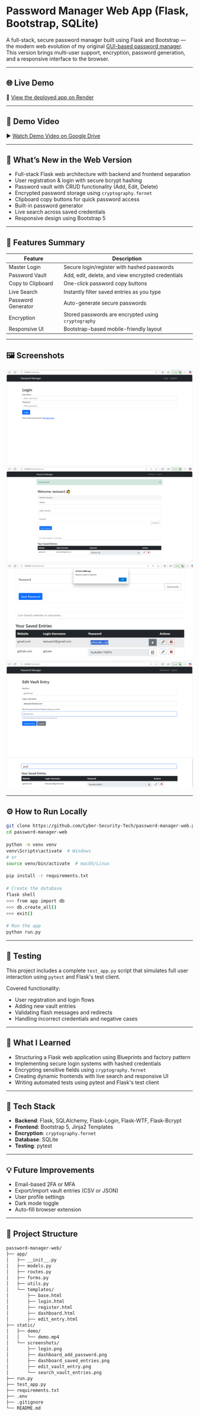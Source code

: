 # Password Manager Web App (Flask, Bootstrap, SQLite)

A full-stack, secure password manager built using Flask and Bootstrap — the modern web evolution of my original [GUI-based password manager](https://github.com/Cyber-Security-Tech/password-manager-gui).  
This version brings multi-user support, encryption, password generation, and a responsive interface to the browser.

---

## 🌐 Live Demo

🔗 [View the deployed app on Render](https://password-manager-web-mh0f.onrender.com)

---

## 🎥 Demo Video

▶️ [Watch Demo Video on Google Drive](https://drive.google.com/file/d/1oyXyYrEpGUVASn18tGp9psi2mLyd0nML/view)

---

## 🚀 What’s New in the Web Version

- Full-stack Flask web architecture with backend and frontend separation  
- User registration & login with secure bcrypt hashing  
- Password vault with CRUD functionality (Add, Edit, Delete)  
- Encrypted password storage using `cryptography.fernet`  
- Clipboard copy buttons for quick password access  
- Built-in password generator  
- Live search across saved credentials  
- Responsive design using Bootstrap 5

---

## 🔐 Features Summary

| Feature                  | Description                                             |
|--------------------------|---------------------------------------------------------|
| Master Login             | Secure login/register with hashed passwords             |
| Password Vault           | Add, edit, delete, and view encrypted credentials       |
| Copy to Clipboard        | One-click password copy buttons                         |
| Live Search              | Instantly filter saved entries as you type              |
| Password Generator       | Auto-generate secure passwords                          |
| Encryption               | Stored passwords are encrypted using `cryptography`     |
| Responsive UI            | Bootstrap-based mobile-friendly layout                  |

---

## 🖼️ Screenshots

![Login Screen](static/screenshots/login.png)  
![Add Password](static/screenshots/dashboard_add_password.png)  
![Saved Entries](static/screenshots/dashboard_saved_entries.png)  
![Edit Vault Entry](static/screenshots/edit_vault_entry.png)  
![Search Vault](static/screenshots/search_vault_entries.png)

---

## ⚙️ How to Run Locally

```bash
git clone https://github.com/Cyber-Security-Tech/password-manager-web.git
cd password-manager-web

python -m venv venv
venv\Scripts\activate  # Windows
# or
source venv/bin/activate  # macOS/Linux

pip install -r requirements.txt

# Create the database
flask shell
>>> from app import db
>>> db.create_all()
>>> exit()

# Run the app
python run.py
```

---

## 🧪 Testing

This project includes a complete `test_app.py` script that simulates full user interaction using `pytest` and Flask's test client.

Covered functionality:
- User registration and login flows
- Adding new vault entries
- Validating flash messages and redirects
- Handling incorrect credentials and negative cases

---

## 🧠 What I Learned

- Structuring a Flask web application using Blueprints and factory pattern  
- Implementing secure login systems with hashed credentials  
- Encrypting sensitive fields using `cryptography.fernet`  
- Creating dynamic frontends with live search and responsive UI  
- Writing automated tests using pytest and Flask's test client

---

## 🧱 Tech Stack

- **Backend**: Flask, SQLAlchemy, Flask-Login, Flask-WTF, Flask-Bcrypt  
- **Frontend**: Bootstrap 5, Jinja2 Templates  
- **Encryption**: `cryptography.fernet`  
- **Database**: SQLite  
- **Testing**: pytest

---

## 💡 Future Improvements

- Email-based 2FA or MFA  
- Export/import vault entries (CSV or JSON)  
- User profile settings  
- Dark mode toggle  
- Auto-fill browser extension

---

## 📁 Project Structure

```
password-manager-web/
├── app/
│   ├── __init__.py
│   ├── models.py
│   ├── routes.py
│   ├── forms.py
│   ├── utils.py
│   └── templates/
│       ├── base.html
│       ├── login.html
│       ├── register.html
│       ├── dashboard.html
│       ├── edit_entry.html
├── static/
│   ├── demo/
│   │   └── demo.mp4
│   └── screenshots/
│       ├── login.png
│       ├── dashboard_add_password.png
│       ├── dashboard_saved_entries.png
│       ├── edit_vault_entry.png
│       └── search_vault_entries.png
├── run.py
├── test_app.py
├── requirements.txt
├── .env
├── .gitignore
└── README.md
```
